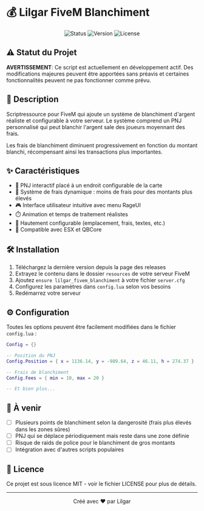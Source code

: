 # 💰 Lilgar FiveM Blanchiment

<div align="center">

![Status](https://img.shields.io/badge/status-en%20développement-yellow)
![Version](https://img.shields.io/badge/version-0.1.0-blue)
![License](https://img.shields.io/badge/license-MIT-green)

</div>

## ⚠️ Statut du Projet

**AVERTISSEMENT**: Ce script est actuellement en développement actif. Des modifications majeures peuvent être apportées sans préavis et certaines fonctionnalités peuvent ne pas fonctionner comme prévu.

## 📜 Description

Scriptressource pour FiveM qui ajoute un système de blanchiment d'argent réaliste et configurable à votre serveur. Le système comprend un PNJ personnalisé qui peut blanchir l'argent sale des joueurs moyennant des frais.

Les frais de blanchiment diminuent progressivement en fonction du montant blanchi, récompensant ainsi les transactions plus importantes.

## ✨ Caractéristiques

- 🧍 PNJ interactif placé à un endroit configurable de la carte
- 💱 Système de frais dynamique : moins de frais pour des montants plus élevés
- 🎮 Interface utilisateur intuitive avec menu RageUI
- ⏱️ Animation et temps de traitement réalistes
- 🔧 Hautement configurable (emplacement, frais, textes, etc.)
- 🔄 Compatible avec ESX et QBCore

## 🛠️ Installation

1. Téléchargez la dernière version depuis la page des releases
2. Extrayez le contenu dans le dossier `resources` de votre serveur FiveM
3. Ajoutez `ensure lilgar_fivem_blanchiment` à votre fichier `server.cfg`
4. Configurez les paramètres dans `config.lua` selon vos besoins
5. Redémarrez votre serveur

## ⚙️ Configuration

Toutes les options peuvent être facilement modifiées dans le fichier `config.lua` :

```lua
Config = {}

-- Position du PNJ
Config.Position = { x = 1136.14, y = -989.64, z = 46.11, h = 274.37 }

-- Frais de blanchiment
Config.Fees = { min = 10, max = 20 }

-- Et bien plus...
```

## 📝 À venir

- [ ] Plusieurs points de blanchiment selon la dangerosité (frais plus élevés dans les zones sûres)
- [ ] PNJ qui se déplace périodiquement mais reste dans une zone définie
- [ ] Risque de raids de police pour le blanchiment de gros montants
- [ ] Intégration avec d'autres scripts populaires

## 📃 Licence

Ce projet est sous licence MIT - voir le fichier LICENSE pour plus de détails.

---

<div align="center">
Créé avec ❤️ par Lilgar
</div>

